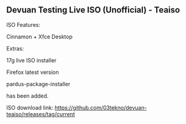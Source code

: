 ## Devuan Testing Live ISO (Unofficial) - Teaiso
ISO Features:

Cinnamon + Xfce Desktop

Extras:

17g live ISO installer

Firefox latest version

pardus-package-installer

has been added.

ISO download link:
https://github.com/03tekno/devuan-teaiso/releases/tag/current

